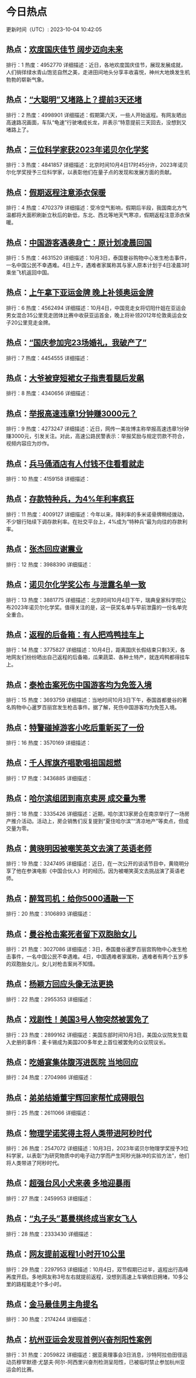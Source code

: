 # 今日热点

更新时间（UTC）: 2023-10-04 10:42:05

## 热点：[欢度国庆佳节 阔步迈向未来](https://cn.bing.com/search?q=欢度国庆佳节阔步迈向未来)
排行：1
热度：4952770
详细描述：近日，各地欢度国庆佳节，展现发展成就，人们徜徉绿水青山饱览自然之美，走进田间地头分享丰收喜悦，神州大地焕发生机勃勃的崭新气象。

## 热点：[“大聪明”又堵路上？提前3天还堵](https://cn.bing.com/search?q=“大聪明”又堵路上？提前3天还堵)
排行：2
热度：4998901
详细描述：假期第六天，一些人开始返程。有网友晒出高速路况画面，车队“龟速”行驶堵成长龙，并表示“特意提前三天回去，没想到又堵路上了。

## 热点：[三位科学家获2023年诺贝尔化学奖](https://cn.bing.com/search?q=三位科学家获2023年诺贝尔化学奖)
排行：3
热度：4841857
详细描述：北京时间10月4日17时45分许，2023年诺贝尔化学奖授予三位科学家，以表彰他们在量子点的发现和发展方面的贡献。

## 热点：[假期返程注意添衣保暖](https://cn.bing.com/search?q=假期返程注意添衣保暖)
排行：4
热度：4702379
详细描述：受冷空气影响，假期后半段，我国南北方气温都将大面积刷新立秋后的新低，东北、西北等地天气寒凉，假期返程注意添衣保暖。

## 热点：[中国游客遇袭身亡：原计划凌晨回国](https://cn.bing.com/search?q=中国游客遇袭身亡：原计划凌晨回国)
排行：5
热度：4631520
详细描述：10月3日，泰国曼谷购物中心发生枪击事件，一名中国公民不幸遇难。4日上午，遇难者家属称其与家人原本计划于4日凌晨3时乘坐飞机返回中国。

## 热点：[上午拿下亚运金牌 晚上补领奥运金牌](https://cn.bing.com/search?q=上午拿下亚运金牌晚上补领奥运金牌)
排行：6
热度：4562494
详细描述：10月4日，中国竞走女将切阳什姐在亚运会男女混合35公里竞走团体比赛中收获亚运首金，晚上将补领2012年伦敦奥运会女子20公里竞走金牌。

## 热点：[“国庆参加完23场婚礼，我破产了”](https://cn.bing.com/search?q=“国庆参加完23场婚礼，我破产了”)
排行：7
热度：4454555
详细描述：

## 热点：[大爷被穿短裙女子指责看腿后发飙](https://cn.bing.com/search?q=大爷被穿短裙女子指责看腿后发飙)
排行：8
热度：4340656
详细描述：

## 热点：[举报高速违章1分钟赚3000元？](https://cn.bing.com/search?q=举报高速违章1分钟赚3000元？)
排行：9
热度：4273247
详细描述：近日，网传一美妆博主称举报高速违章1分钟赚3000元，引发关注。对此，高速公路民警表示：举报奖励与规定罚款不符合，视频内容应为炒作。

## 热点：[兵马俑酒店有人付钱不住看看就走](https://cn.bing.com/search?q=兵马俑酒店有人付钱不住看看就走)
排行：10
热度：4159158
详细描述：

## 热点：[存款特种兵，为4%年利率疯狂](https://cn.bing.com/search?q=存款特种兵，为4%年利率疯狂)
排行：11
热度：4009127
详细描述：今年以来，降利率的多米诺骨牌稍经拨动，不少银行陆续下调存款利率。在社交平台上，4%成为“特种兵”最为向往的存款利率。

## 热点：[张杰回应谢震业](https://cn.bing.com/search?q=张杰回应谢震业)
排行：12
热度：3988390
详细描述：

## 热点：[诺贝尔化学奖公布 与泄露名单一致](https://cn.bing.com/search?q=诺贝尔化学奖公布与泄露名单一致)
排行：13
热度：3881775
详细描述：北京时间10月4日下午，瑞典皇家科学院公布2023年诺贝尔化学奖。值得关注的是，这一获奖名单与早前泄露的一份名单完全重合。

## 热点：[返程的后备箱：有人把鸡鸭挂车上](https://cn.bing.com/search?q=返程的后备箱：有人把鸡鸭挂车上)
排行：14
热度：3775827
详细描述：10月4日，距离国庆长假结束只剩3天，各地网友们纷纷晒出自己返程的后备箱，瓜果蔬菜、各种土特产，就连鸡鸭都得挂车上。

## 热点：[泰枪击案死伤中国游客均为免签入境](https://cn.bing.com/search?q=泰枪击案死伤中国游客均为免签入境)
排行：15
热度：3693759
详细描述：当地时间10月3日下午，泰国首都曼谷的著名购物中心暹罗百丽宫发生枪击事件。据了解，死伤中国游客均为免签入境。

## 热点：[特警碰掉游客小吃后重新买了一份](https://cn.bing.com/search?q=特警碰掉游客小吃后重新买了一份)
排行：16
热度：3570169
详细描述：

## 热点：[千人挥旗齐唱歌唱祖国超燃](https://cn.bing.com/search?q=千人挥旗齐唱歌唱祖国超燃)
排行：17
热度：3436885
详细描述：

## 热点：[哈尔滨组团到南京卖房 成交量为零](https://cn.bing.com/search?q=哈尔滨组团到南京卖房成交量为零)
排行：18
热度：3335426
详细描述：近期，哈尔滨13家房企在南京举行了一场房产推介活动。活动上，房企销售们反复提到“夏住哈尔滨”“清凉地产”等卖点，但成交量为零。

## 热点：[黄晓明因被嘲笑英文去演了英语老师](https://cn.bing.com/search?q=黄晓明因被嘲笑英文去演了英语老师)
排行：19
热度：3247495
详细描述：近日，在一次公开的谈话节目中，黄晓明分享了他在参演电影《中国合伙人》时的经历。因为被嘲笑英文去挑战演了英语老师。

## 热点：[醉驾司机：给你5000通融一下](https://cn.bing.com/search?q=醉驾司机：给你5000通融一下)
排行：20
热度：3106893
详细描述：

## 热点：[曼谷枪击案死者留下双胞胎女儿](https://cn.bing.com/search?q=曼谷枪击案死者留下双胞胎女儿)
排行：21
热度：3027086
详细描述：3日，泰国曼谷暹罗百丽宫购物中心发生枪击事件，一名中国公民不幸遇难。4日，中国遇难者家属称，遇难者有两个五岁多的双胞胎女儿，女儿对枪击案尚不知情。

## 热点：[杨颖方回应头像无法更换](https://cn.bing.com/search?q=杨颖方回应头像无法更换)
排行：22
热度：2955353
详细描述：

## 热点：[戏剧性！美国3号人物突然被罢免了](https://cn.bing.com/search?q=戏剧性！美国3号人物突然被罢免了)
排行：23
热度：2899162
详细描述：美国东部时间10月3日，美国众议院发生载入史册的事件：麦卡锡成为美国200多年史上首位被罢免的众议院议长。

## 热点：[吃婚宴集体腹泻进医院 当地回应](https://cn.bing.com/search?q=吃婚宴集体腹泻进医院当地回应)
排行：24
热度：2704986
详细描述：

## 热点：[弟弟结婚董宇辉回家帮忙成碍眼包](https://cn.bing.com/search?q=弟弟结婚董宇辉回家帮忙成碍眼包)
排行：25
热度：2611066
详细描述：

## 热点：[物理学诺奖得主将人类带进阿秒时代](https://cn.bing.com/search?q=物理学诺奖得主将人类带进阿秒时代)
排行：26
热度：2547072
详细描述：10月3日，2023年诺贝尔物理学奖授予3位科学家，以表彰“为研究物质中的电子动力学而产生阿秒光脉冲的实验方法”，他们将人类带进了阿秒时代。

## 热点：[超强台风小犬来袭 多地迎暴雨](https://cn.bing.com/search?q=超强台风小犬来袭多地迎暴雨)
排行：27
热度：2459953
详细描述：

## 热点：[“丸子头”葛曼棋终成当家女飞人](https://cn.bing.com/search?q=“丸子头”葛曼棋终成当家女飞人)
排行：28
热度：2333430
详细描述：

## 热点：[网友提前返程1小时开10公里](https://cn.bing.com/search?q=网友提前返程1小时开10公里)
排行：29
热度：2297953
详细描述：10月4日，双节假期已过半，返程出行高峰再度开启。多地网友称3号左右就提前返程，没想到高速上车辆依旧拥堵，10多公里的路程能走1个多小时。

## 热点：[金马最佳男主角提名](https://cn.bing.com/search?q=金马最佳男主角提名)
排行：30
热度：2174244
详细描述：

## 热点：[杭州亚运会发现首例兴奋剂阳性案例](https://cn.bing.com/search?q=杭州亚运会发现首例兴奋剂阳性案例)
排行：31
热度：2059822
详细描述：据亚奥理事会3日消息，沙特阿拉伯田径运动员穆罕默德·尤瑟夫·阿尔-阿西里兴奋剂检测呈阳性，已被临时禁止参加杭州亚运会的比赛。

